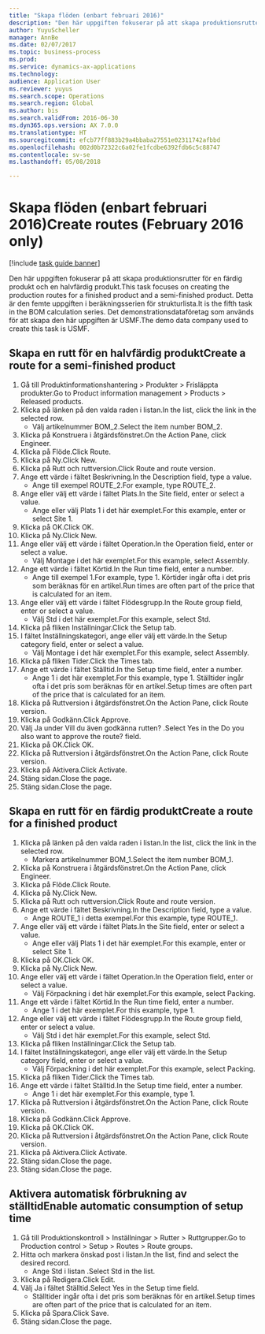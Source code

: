 ```yaml
--- 
title: "Skapa flöden (enbart februari 2016)"
description: "Den här uppgiften fokuserar på att skapa produktionsrutter för en färdig produkt och en halvfärdig produkt."
author: YuyuScheller
manager: AnnBe
ms.date: 02/07/2017
ms.topic: business-process
ms.prod: 
ms.service: dynamics-ax-applications
ms.technology: 
audience: Application User
ms.reviewer: yuyus
ms.search.scope: Operations
ms.search.region: Global
ms.author: bis
ms.search.validFrom: 2016-06-30
ms.dyn365.ops.version: AX 7.0.0
ms.translationtype: HT
ms.sourcegitcommit: efcb77ff883b29a4bbaba27551e02311742afbbd
ms.openlocfilehash: 002d0b72322c6a02fe1fcdbe6392fdb6c5c88747
ms.contentlocale: sv-se
ms.lasthandoff: 05/08/2018

---
```

# <a name="create-routes-february-2016-only"></a><span data-ttu-id="17070-103">Skapa flöden (enbart februari 2016)</span><span class="sxs-lookup"><span data-stu-id="17070-103">Create routes (February 2016 only)</span></span>

[!include [task guide banner](../../includes/task-guide-banner.md)]

<span data-ttu-id="17070-104">Den här uppgiften fokuserar på att skapa produktionsrutter för en färdig produkt och en halvfärdig produkt.</span><span class="sxs-lookup"><span data-stu-id="17070-104">This task focuses on creating the production routes for a finished product and a semi-finished product.</span></span> <span data-ttu-id="17070-105">Detta är den femte uppgiften i beräkningsserien för strukturlista.</span><span class="sxs-lookup"><span data-stu-id="17070-105">It is the fifth task in the BOM calculation series.</span></span> <span data-ttu-id="17070-106">Det demonstrationsdataföretag som används för att skapa den här uppgiften är USMF.</span><span class="sxs-lookup"><span data-stu-id="17070-106">The demo data company used to create this task is USMF.</span></span>


## <a name="create-a-route-for-a-semi-finished-product"></a><span data-ttu-id="17070-107">Skapa en rutt för en halvfärdig produkt</span><span class="sxs-lookup"><span data-stu-id="17070-107">Create a route for a semi-finished product</span></span>
1. <span data-ttu-id="17070-108">Gå till Produktinformationshantering > Produkter > Frisläppta produkter.</span><span class="sxs-lookup"><span data-stu-id="17070-108">Go to Product information management > Products > Released products.</span></span>
2. <span data-ttu-id="17070-109">Klicka på länken på den valda raden i listan.</span><span class="sxs-lookup"><span data-stu-id="17070-109">In the list, click the link in the selected row.</span></span>
    * <span data-ttu-id="17070-110">Välj artikelnummer BOM_2.</span><span class="sxs-lookup"><span data-stu-id="17070-110">Select the item number BOM_2.</span></span>  
3. <span data-ttu-id="17070-111">Klicka på Konstruera i åtgärdsfönstret.</span><span class="sxs-lookup"><span data-stu-id="17070-111">On the Action Pane, click Engineer.</span></span>
4. <span data-ttu-id="17070-112">Klicka på Flöde.</span><span class="sxs-lookup"><span data-stu-id="17070-112">Click Route.</span></span>
5. <span data-ttu-id="17070-113">Klicka på Ny.</span><span class="sxs-lookup"><span data-stu-id="17070-113">Click New.</span></span>
6. <span data-ttu-id="17070-114">Klicka på Rutt och ruttversion.</span><span class="sxs-lookup"><span data-stu-id="17070-114">Click Route and route version.</span></span>
7. <span data-ttu-id="17070-115">Ange ett värde i fältet Beskrivning.</span><span class="sxs-lookup"><span data-stu-id="17070-115">In the Description field, type a value.</span></span>
    * <span data-ttu-id="17070-116">Ange till exempel ROUTE_2.</span><span class="sxs-lookup"><span data-stu-id="17070-116">For example, type ROUTE_2.</span></span>  
8. <span data-ttu-id="17070-117">Ange eller välj ett värde i fältet Plats.</span><span class="sxs-lookup"><span data-stu-id="17070-117">In the Site field, enter or select a value.</span></span>
    * <span data-ttu-id="17070-118">Ange eller välj Plats 1 i det här exemplet.</span><span class="sxs-lookup"><span data-stu-id="17070-118">For this example, enter or select Site 1.</span></span>  
9. <span data-ttu-id="17070-119">Klicka på OK.</span><span class="sxs-lookup"><span data-stu-id="17070-119">Click OK.</span></span>
10. <span data-ttu-id="17070-120">Klicka på Ny.</span><span class="sxs-lookup"><span data-stu-id="17070-120">Click New.</span></span>
11. <span data-ttu-id="17070-121">Ange eller välj ett värde i fältet Operation.</span><span class="sxs-lookup"><span data-stu-id="17070-121">In the Operation field, enter or select a value.</span></span>
    * <span data-ttu-id="17070-122">Välj Montage i det här exemplet.</span><span class="sxs-lookup"><span data-stu-id="17070-122">For this example, select Assembly.</span></span>  
12. <span data-ttu-id="17070-123">Ange ett värde i fältet Körtid.</span><span class="sxs-lookup"><span data-stu-id="17070-123">In the Run time field, enter a number.</span></span>
    * <span data-ttu-id="17070-124">Ange till exempel 1.</span><span class="sxs-lookup"><span data-stu-id="17070-124">For example, type 1.</span></span> <span data-ttu-id="17070-125">Körtider ingår ofta i det pris som beräknas för en artikel.</span><span class="sxs-lookup"><span data-stu-id="17070-125">Run times are often part of the price that is calculated for an item.</span></span>  
13. <span data-ttu-id="17070-126">Ange eller välj ett värde i fältet Flödesgrupp.</span><span class="sxs-lookup"><span data-stu-id="17070-126">In the Route group field, enter or select a value.</span></span>
    * <span data-ttu-id="17070-127">Välj Std i det här exemplet.</span><span class="sxs-lookup"><span data-stu-id="17070-127">For this example, select Std.</span></span>  
14. <span data-ttu-id="17070-128">Klicka på fliken Inställningar.</span><span class="sxs-lookup"><span data-stu-id="17070-128">Click the Setup tab.</span></span>
15. <span data-ttu-id="17070-129">I fältet Inställningskategori, ange eller välj ett värde.</span><span class="sxs-lookup"><span data-stu-id="17070-129">In the Setup category field, enter or select a value.</span></span>
    * <span data-ttu-id="17070-130">Välj Montage i det här exemplet.</span><span class="sxs-lookup"><span data-stu-id="17070-130">For this example, select Assembly.</span></span>  
16. <span data-ttu-id="17070-131">Klicka på fliken Tider.</span><span class="sxs-lookup"><span data-stu-id="17070-131">Click the Times tab.</span></span>
17. <span data-ttu-id="17070-132">Ange ett värde i fältet Ställtid.</span><span class="sxs-lookup"><span data-stu-id="17070-132">In the Setup time field, enter a number.</span></span>
    * <span data-ttu-id="17070-133">Ange 1 i det här exemplet.</span><span class="sxs-lookup"><span data-stu-id="17070-133">For this example, type 1.</span></span> <span data-ttu-id="17070-134">Ställtider ingår ofta i det pris som beräknas för en artikel.</span><span class="sxs-lookup"><span data-stu-id="17070-134">Setup times are often part of the price that is calculated for an item.</span></span>  
18. <span data-ttu-id="17070-135">Klicka på Ruttversion i åtgärdsfönstret.</span><span class="sxs-lookup"><span data-stu-id="17070-135">On the Action Pane, click Route version.</span></span>
19. <span data-ttu-id="17070-136">Klicka på Godkänn.</span><span class="sxs-lookup"><span data-stu-id="17070-136">Click Approve.</span></span>
20. <span data-ttu-id="17070-137">Välj Ja under Vill du även godkänna rutten? .</span><span class="sxs-lookup"><span data-stu-id="17070-137">Select Yes in the Do you also want to approve the route? field.</span></span>
21. <span data-ttu-id="17070-138">Klicka på OK.</span><span class="sxs-lookup"><span data-stu-id="17070-138">Click OK.</span></span>
22. <span data-ttu-id="17070-139">Klicka på Ruttversion i åtgärdsfönstret.</span><span class="sxs-lookup"><span data-stu-id="17070-139">On the Action Pane, click Route version.</span></span>
23. <span data-ttu-id="17070-140">Klicka på Aktivera.</span><span class="sxs-lookup"><span data-stu-id="17070-140">Click Activate.</span></span>
24. <span data-ttu-id="17070-141">Stäng sidan.</span><span class="sxs-lookup"><span data-stu-id="17070-141">Close the page.</span></span>
25. <span data-ttu-id="17070-142">Stäng sidan.</span><span class="sxs-lookup"><span data-stu-id="17070-142">Close the page.</span></span>

## <a name="create-a-route-for-a-finished-product"></a><span data-ttu-id="17070-143">Skapa en rutt för en färdig produkt</span><span class="sxs-lookup"><span data-stu-id="17070-143">Create a route for a finished product</span></span>
1. <span data-ttu-id="17070-144">Klicka på länken på den valda raden i listan.</span><span class="sxs-lookup"><span data-stu-id="17070-144">In the list, click the link in the selected row.</span></span>
    * <span data-ttu-id="17070-145">Markera artikelnummer BOM_1.</span><span class="sxs-lookup"><span data-stu-id="17070-145">Select the item number BOM_1.</span></span>  
2. <span data-ttu-id="17070-146">Klicka på Konstruera i åtgärdsfönstret.</span><span class="sxs-lookup"><span data-stu-id="17070-146">On the Action Pane, click Engineer.</span></span>
3. <span data-ttu-id="17070-147">Klicka på Flöde.</span><span class="sxs-lookup"><span data-stu-id="17070-147">Click Route.</span></span>
4. <span data-ttu-id="17070-148">Klicka på Ny.</span><span class="sxs-lookup"><span data-stu-id="17070-148">Click New.</span></span>
5. <span data-ttu-id="17070-149">Klicka på Rutt och ruttversion.</span><span class="sxs-lookup"><span data-stu-id="17070-149">Click Route and route version.</span></span>
6. <span data-ttu-id="17070-150">Ange ett värde i fältet Beskrivning.</span><span class="sxs-lookup"><span data-stu-id="17070-150">In the Description field, type a value.</span></span>
    * <span data-ttu-id="17070-151">Ange ROUTE_1 i detta exempel.</span><span class="sxs-lookup"><span data-stu-id="17070-151">For this example, type ROUTE_1.</span></span>  
7. <span data-ttu-id="17070-152">Ange eller välj ett värde i fältet Plats.</span><span class="sxs-lookup"><span data-stu-id="17070-152">In the Site field, enter or select a value.</span></span>
    * <span data-ttu-id="17070-153">Ange eller välj Plats 1 i det här exemplet.</span><span class="sxs-lookup"><span data-stu-id="17070-153">For this example, enter or select Site 1.</span></span>  
8. <span data-ttu-id="17070-154">Klicka på OK.</span><span class="sxs-lookup"><span data-stu-id="17070-154">Click OK.</span></span>
9. <span data-ttu-id="17070-155">Klicka på Ny.</span><span class="sxs-lookup"><span data-stu-id="17070-155">Click New.</span></span>
10. <span data-ttu-id="17070-156">Ange eller välj ett värde i fältet Operation.</span><span class="sxs-lookup"><span data-stu-id="17070-156">In the Operation field, enter or select a value.</span></span>
    * <span data-ttu-id="17070-157">Välj Förpackning i det här exemplet.</span><span class="sxs-lookup"><span data-stu-id="17070-157">For this example, select Packing.</span></span>  
11. <span data-ttu-id="17070-158">Ange ett värde i fältet Körtid.</span><span class="sxs-lookup"><span data-stu-id="17070-158">In the Run time field, enter a number.</span></span>
    * <span data-ttu-id="17070-159">Ange 1 i det här exemplet.</span><span class="sxs-lookup"><span data-stu-id="17070-159">For this example, type 1.</span></span>  
12. <span data-ttu-id="17070-160">Ange eller välj ett värde i fältet Flödesgrupp.</span><span class="sxs-lookup"><span data-stu-id="17070-160">In the Route group field, enter or select a value.</span></span>
    * <span data-ttu-id="17070-161">Välj Std i det här exemplet.</span><span class="sxs-lookup"><span data-stu-id="17070-161">For this example, select Std.</span></span>  
13. <span data-ttu-id="17070-162">Klicka på fliken Inställningar.</span><span class="sxs-lookup"><span data-stu-id="17070-162">Click the Setup tab.</span></span>
14. <span data-ttu-id="17070-163">I fältet Inställningskategori, ange eller välj ett värde.</span><span class="sxs-lookup"><span data-stu-id="17070-163">In the Setup category field, enter or select a value.</span></span>
    * <span data-ttu-id="17070-164">Välj Förpackning i det här exemplet.</span><span class="sxs-lookup"><span data-stu-id="17070-164">For this example, select Packing.</span></span>  
15. <span data-ttu-id="17070-165">Klicka på fliken Tider.</span><span class="sxs-lookup"><span data-stu-id="17070-165">Click the Times tab.</span></span>
16. <span data-ttu-id="17070-166">Ange ett värde i fältet Ställtid.</span><span class="sxs-lookup"><span data-stu-id="17070-166">In the Setup time field, enter a number.</span></span>
    * <span data-ttu-id="17070-167">Ange 1 i det här exemplet.</span><span class="sxs-lookup"><span data-stu-id="17070-167">For this example, type 1.</span></span>  
17. <span data-ttu-id="17070-168">Klicka på Ruttversion i åtgärdsfönstret.</span><span class="sxs-lookup"><span data-stu-id="17070-168">On the Action Pane, click Route version.</span></span>
18. <span data-ttu-id="17070-169">Klicka på Godkänn.</span><span class="sxs-lookup"><span data-stu-id="17070-169">Click Approve.</span></span>
19. <span data-ttu-id="17070-170">Klicka på OK.</span><span class="sxs-lookup"><span data-stu-id="17070-170">Click OK.</span></span>
20. <span data-ttu-id="17070-171">Klicka på Ruttversion i åtgärdsfönstret.</span><span class="sxs-lookup"><span data-stu-id="17070-171">On the Action Pane, click Route version.</span></span>
21. <span data-ttu-id="17070-172">Klicka på Aktivera.</span><span class="sxs-lookup"><span data-stu-id="17070-172">Click Activate.</span></span>
22. <span data-ttu-id="17070-173">Stäng sidan.</span><span class="sxs-lookup"><span data-stu-id="17070-173">Close the page.</span></span>
23. <span data-ttu-id="17070-174">Stäng sidan.</span><span class="sxs-lookup"><span data-stu-id="17070-174">Close the page.</span></span>

## <a name="enable-automatic-consumption-of-setup-time"></a><span data-ttu-id="17070-175">Aktivera automatisk förbrukning av ställtid</span><span class="sxs-lookup"><span data-stu-id="17070-175">Enable automatic consumption of setup time</span></span>
1. <span data-ttu-id="17070-176">Gå till Produktionskontroll > Inställningar > Rutter > Ruttgrupper.</span><span class="sxs-lookup"><span data-stu-id="17070-176">Go to Production control > Setup > Routes > Route groups.</span></span>
2. <span data-ttu-id="17070-177">Hitta och markera önskad post i listan.</span><span class="sxs-lookup"><span data-stu-id="17070-177">In the list, find and select the desired record.</span></span>
    * <span data-ttu-id="17070-178">Ange Std i listan .</span><span class="sxs-lookup"><span data-stu-id="17070-178">Select Std in the list.</span></span>  
3. <span data-ttu-id="17070-179">Klicka på Redigera.</span><span class="sxs-lookup"><span data-stu-id="17070-179">Click Edit.</span></span>
4. <span data-ttu-id="17070-180">Välj Ja i fältet Ställtid.</span><span class="sxs-lookup"><span data-stu-id="17070-180">Select Yes in the Setup time field.</span></span>
    * <span data-ttu-id="17070-181">Ställtider ingår ofta i det pris som beräknas för en artikel.</span><span class="sxs-lookup"><span data-stu-id="17070-181">Setup times are often part of the price that is calculated for an item.</span></span>  
5. <span data-ttu-id="17070-182">Klicka på Spara.</span><span class="sxs-lookup"><span data-stu-id="17070-182">Click Save.</span></span>
6. <span data-ttu-id="17070-183">Stäng sidan.</span><span class="sxs-lookup"><span data-stu-id="17070-183">Close the page.</span></span>


